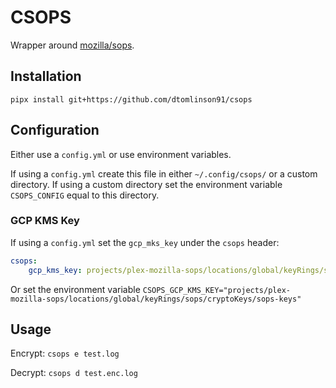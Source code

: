 # CSOPS

Wrapper around [mozilla/sops](https://github.com/mozilla/sops).

## Installation

`pipx install git+https://github.com/dtomlinson91/csops`

## Configuration

Either use a `config.yml` or use environment variables.

If using a `config.yml` create this file in either `~/.config/csops/` or a custom directory. If using a custom directory set the environment variable `CSOPS_CONFIG` equal to this directory.

### GCP KMS Key

If using a `config.yml` set the `gcp_mks_key` under the `csops` header:

```yml
csops:
    gcp_kms_key: projects/plex-mozilla-sops/locations/global/keyRings/sops/cryptoKeys/sops-key
```

Or set the environment variable `CSOPS_GCP_KMS_KEY="projects/plex-mozilla-sops/locations/global/keyRings/sops/cryptoKeys/sops-keys"`

## Usage

Encrypt: `csops e test.log`

Decrypt: `csops d test.enc.log`
